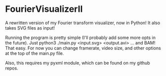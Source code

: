 # FourierVisualizerII
A rewritten version of my Fourier transform visualizer, now in Python! It also takes SVG files as input!

Running the program is pretty simple (I'll probably add some more opts in the future). 
Just python3 ./main.py <input.svg> <output.avi>
... and BAM! That easy. 
For now you can change framerate, video size, and other options at the top of the main.py file.

Also, this requires my pyxml module, which can be found on my github repos.
